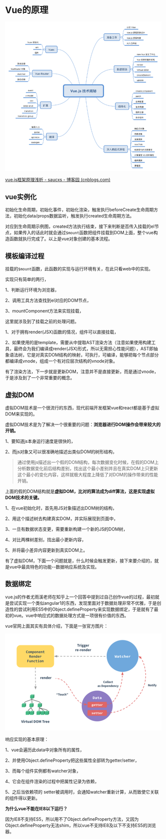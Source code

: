 # Vue的原理

![img](images/mind.png)

[vue.js框架原理浅析 - saucxs - 博客园 (cnblogs.com)](https://www.cnblogs.com/chengxs/p/10384397.html)

## vue实例化

初始化生命周期，初始化事件，初始化渲染，触发执行beforeCreate生命周期方法，初始化data/props数据监听，触发执行created生命周期方法。

对应到生命周期示例图，created方法执行结束，接下来判断是否传入挂载的el节点，如果传入的话此时就会通过`$mount`函数把组件挂载到DOM上面，整个vue构造函数就执行完成了。以上是vue对象创建的基本流程。

## 模板编译过程

挂载的`$mount`函数，此函数的实现与运行环境有关，在此只看web中的实现。

实现只有简单的两行，

1、判断运行环境为浏览器，

2、调用工具方法查找到el对应的DOM节点，

3、mountComponent方法来实现挂载，

这里就涉及到了挂载之前的处理问题。

1、对于拥有render(JSX)函数的情况，组件可以直接挂载，

2、如果使用的是template，需要从中提取AST渲染方法（注意如果使用构建工具，最终会为我们编译成render(JSX)形式，所以无需担心性能问题），AST即抽象语法树，它是对真实DOM结构的映射，可执行，可编译，能够把每个节点部分都编译成vnode，组成一个有对应层次结构的vnode对象。

有了渲染方法，下一步就是更新DOM，注意并不是直接更新，而是通过vnode，于是涉及到了一个非常重要的概念。

## 虚拟DOM

虚拟DOM技术是一个很流行的东西，现代前端开发框架vue和react都是基于虚拟DOM来实现的。

虚拟DOM技术是为了解决一个很重要的问题：**浏览器进行DOM操作会带来较大的开销。**

1、要知道js本身运行速度是很快的，

2、而js对象又可以很准确地描述出类似DOM的树形结构，

> 通过使用js描述出一个假的DOM结构，每次数据变化时候，在假的DOM上分析数据变化前后结构差别，找出这个最小差别并且在真实DOM上只更新这个最小的变化内容，这样就极大程度上降低了对DOM的操作带来的性能开销。

上面的假的DOM结构就是**虚拟DOM，比对的算法成为diff算法，这是实现虚拟DOM技术的关键。**

1、在vue初始化时，首先用JS对象描述出DOM树的结构，

2、用这个描述树去构建真实DOM，并实际展现到页面中，

3、一旦有数据状态变更，需要重新构建一个新的JS的DOM树，

4、对比两棵树差别，找出最小更新内容，

5、并将最小差异内容更新到真实DOM上。

有了虚拟DOM，下面一个问题就是，什么时候会触发更新，接下来要介绍的，就是vue中最具特色的功能--数据响应系统及实现。

## 数据绑定

vue.js的作者尤雨溪老师在知乎上一个回答中提到过自己创作vue的过程，最初就是尝试实现一个类似angular1的东西，发现里面对于数据处理非常不优雅，于是创造性的尝试利用ES5中的Object.defineProperty来实现数据绑定，于是就有了最初的vue。vue中响应式的数据处理方式是一项很有价值的东西。

vue官网上面其实有具体介绍，下面是一张官方图片：

![vue响应](images/25Ukf6H30WNPe0MANDBIvVfbpo.png)

响应实现的基本原理：

1、vue会遍历此data中对象所有的属性，

2、并使用Object.defineProperty把这些属性全部转为getter/setter，

3、而每个组件实例都有watcher对象，

4、它会在组件渲染的过程中把属性记录为依赖，

5、之后当依赖项的 setter被调用时，会通知watcher重新计算，从而致使它关联的组件得以更新。

**为什么vue不能在IE8以下运行？**

因为IE8不支持ES5，所以用不了Object.defineProperty方法，又因为Object.defineProperty无法shim，所以vue不支持IE8及以下不支持ES5的浏览器。

